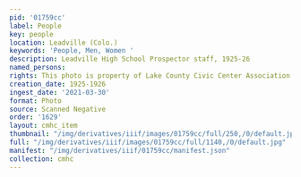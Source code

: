 ```yaml
---
pid: '01759cc'
label: People
key: people
location: Leadville (Colo.)
keywords: 'People, Men, Women '
description: Leadville High School Prospector staff, 1925-26
named_persons: 
rights: This photo is property of Lake County Civic Center Association.
creation_date: 1925-1926
ingest_date: '2021-03-30'
format: Photo
source: Scanned Negative
order: '1629'
layout: cmhc_item
thumbnail: "/img/derivatives/iiif/images/01759cc/full/250,/0/default.jpg"
full: "/img/derivatives/iiif/images/01759cc/full/1140,/0/default.jpg"
manifest: "/img/derivatives/iiif/01759cc/manifest.json"
collection: cmhc
---
```

